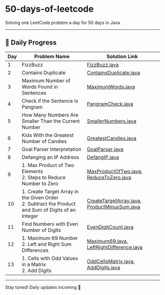 # 50-days-of-leetcode

Solving one LeetCode problem a day for 50 days in Java.

---

 ## 📅 Daily Progress

| Day | Problem Name                                      | Solution Link                                         |
|-----|--------------------------------------------------|-------------------------------------------------------|
| 1   | FizzBuzz                                          | [FizzBuzz.java](./Day1/FizzBuzz.java)                 |
| 2   | Contains Duplicate                                | [ContainsDuplicate.java](./Day2/ContainsDuplicate.java) |
| 3   | Maximum Number of Words Found in Sentences        | [MaximumWords.java](./Day3/MaximumWords.java)         |
| 4   | Check if the Sentence Is Pangram                  | [PangramCheck.java](./Day4/PangramCheck.java)         |
| 5   | How Many Numbers Are Smaller Than the Current Number | [SmallerNumbers.java](./Day5/SmallerNumbers.java)   |
| 6   | Kids With the Greatest Number of Candies          | [GreatestCandies.java](./Day6/GreatestCandies.java)   |
| 7   | Goal Parser Interpretation                        | [GoalParser.java](./Day7/GoalParser.java)             |
| 8   | Defanging an IP Address                          | [DefangIP.java](./Day8/DefangIP.java)               |
| 9   | 1. Max Product of Two Elements<br>2. Steps to Reduce Number to Zero | [MaxProductOfTwo.java](./Day9/MaxProductOfTwo.java), [ReduceToZero.java](./Day9/ReduceToZero.java) |
| 10  | 1. Create Target Array in the Given Order<br>2. Subtract the Product and Sum of Digits of an Integer | [CreateTargetArray.java](./Day10/CreateTargetArray.java), [ProductMinusSum.java](./Day10/ProductMinusSum.java) |
| 11  | Find Numbers with Even Number of Digits | [EvenDigitCount.java](./Day11/EvenDigitCount.java) |
| 12  | 1. Maximum 69 Number<br>2. Left and Right Sum Differences | [Maximum69.java](./Day12/Maximum69.java), [LeftRightDifference.java](./Day12/LeftRightDifference.java) |
| 13  | 1. Cells with Odd Values in a Matrix<br>2. Add Digits | [OddCellsMatrix.java](./Day13/OddCellsMatrix.java), [AddDigits.java](./Day13/AddDigits.java) |










---

Stay tuned! Daily updates incoming 🚀
